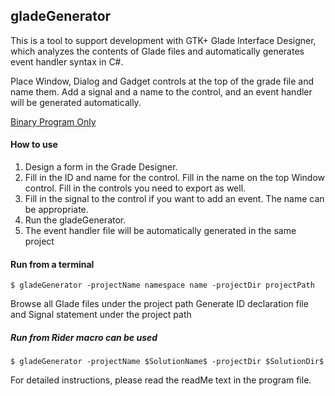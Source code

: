 ## gladeGenerator
 This is a tool to support development with GTK+ Glade Interface Designer, which analyzes the contents of Glade files and automatically generates event handler syntax in C#.
 
Place Window, Dialog and Gadget controls at the top of the grade file and name them.
Add a signal and a name to the control, and an event handler will be generated automatically.

<a href="https://github.com/iotagtk/archive">Binary Program Only</a>

#### How to use
1. Design a form in the Grade Designer.
1. Fill in the ID and name for the control. Fill in the name on the top Window control. Fill in the controls you need to export as well.
1. Fill in the signal to the control if you want to add an event. The name can be appropriate.
1. Run the gladeGenerator.
1. The event handler file will be automatically generated in the same project

#### Run from a terminal

```
$ gladeGenerator -projectName namespace name -projectDir projectPath
```

Browse all Glade files under the project path
Generate ID declaration file and Signal statement under the project path


##### Run from Rider macro can be used
```
$ gladeGenerator -projectName $SolutionName$ -projectDir $SolutionDir$
```

For detailed instructions, please read the readMe text in the program file.
